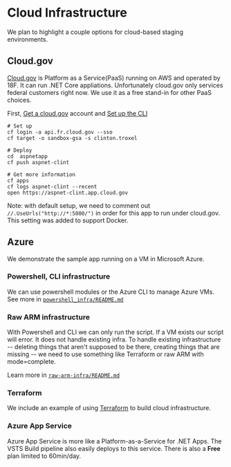 # Cloud Infrastructure 

We plan to highlight a couple options for cloud-based staging environments.

## Cloud.gov
[Cloud.gov](https://cloud.gov) is Platform as a Service(PaaS) running on AWS and operated by 18F.  It can run .NET Core appliations.
Unfortunately cloud.gov only services federal customers right now. We use it as a free stand-in for other PaaS choices.

First, [Get a cloud.gov](https://cloud.gov/docs/getting-started/accounts/) account and [Set up the CLI](https://cloud.gov/docs/getting-started/setup/)

```
# Set up
cf login -a api.fr.cloud.gov --sso
cf target -o sandbox-gsa -s clinton.troxel

# Deploy
cd  aspnetapp
cf push aspnet-clint

# Get more information
cf apps
cf logs aspnet-clint --recent
open https://aspnet-clint.app.cloud.gov
```

Note: with default setup, we need to comment out `//.UseUrls("http://*:5000/")` in order for this app to run under cloud.gov.  This setting was added to support Docker.

## Azure

We demonstrate the sample app running on a VM in Microsoft Azure.

### Powershell, CLI infrastructure
We can use powershell modules or the Azure CLI to manage Azure VMs.  See more in [`powershell_infra/README.md`](./powershell_infra/README.md)

### Raw ARM infrastructure
With Powershell and CLI we can only run the script.  If a VM exists our script will error.  It does not handle existing infra.
To handle existing infrastructure -- deleting things that aren't supposed to be there, creating things that are missing -- we need to use something like Terraform or raw ARM with mode=complete.

Learn more in [`raw-arm-infra/README.md`](./raw-arm-infra/README.md)

### Terraform
We include an example of using [Terraform](https://terraform.io) to build cloud infrastructure.

### Azure App Service
Azure App Service is more like a Platform-as-a-Service for .NET Apps.
The VSTS Build pipeline also easily deploys to this service.
There is also a **Free** plan limited to 60min/day.

